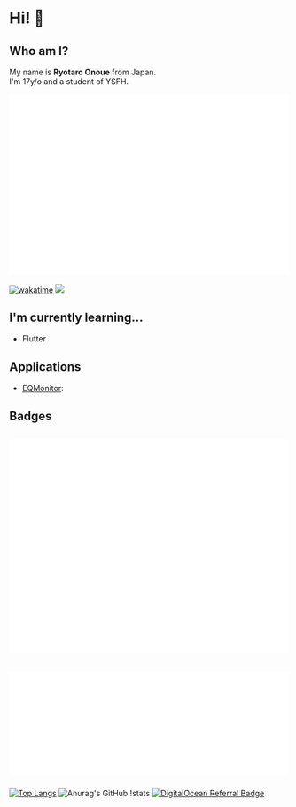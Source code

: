 # Hi! 👋

## Who am I?
My name is **Ryotaro Onoue** from Japan.     
I'm 17y/o and a student of YSFH.   

![](/metrics.plugin.isocalendar.fullyear.svg)  

[![wakatime](https://wakatime.com/badge/user/b8084777-78d2-4ec7-9e14-90658b0973ae.svg)](https://wakatime.com/@b8084777-78d2-4ec7-9e14-90658b0973ae)
![](https://visitor-badge.glitch.me/badge?page_id=YumNumm.yumnumm)

## I'm currently learning...
<!--- 🔭 I’m currently working on ...
- 🌱 I’m currently learning ...-->
  - Flutter
<!---  - Node.js(TypeScript)
  - Rust -->
<!--- 👯 I’m looking to collaborate on ...
- 🤔 I’m looking for help with ...
- 💬 Ask me about ...
- 📫 How to reach me: ...
- 😄 Pronouns: ...
- ⚡ Fun fact: ...-->

## Applications
- [EQMonitor](https://github.com/EQMonitor/EQMonitor): 


## Badges
![Metrics](/github-metrics.svg)  
--  
[![](/metrics.plugin.wakatime.svg)](https://wakatime.com/@YumNumm)
--  


[![Top 
Langs](https://github-readme-stats.vercel.app/api/top-langs/?username=YumNumm&count_private=true)](https://github.com/YumNumm/github-readme-stats)
![Anurag's GitHub 
!stats](https://github-readme-stats.vercel.app/api?username=yumnumm&count_private=true&show_icons=true)
 [![DigitalOcean Referral Badge](https://web-platforms.sfo2.cdn.digitaloceanspaces.com/WWW/Badge%201.svg)](https://www.digitalocean.com/?refcode=642cebc69a3e&utm_campaign=Referral_Invite&utm_medium=Referral_Program&utm_source=badge)
